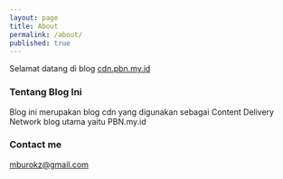 ```yaml
---
layout: page
title: About
permalink: /about/
published: true
---
```

Selamat datang di blog [cdn.pbn.my.id]({{site.baseurl}}) 

### Tentang Blog Ini

Blog ini merupakan blog cdn yang digunakan sebagai Content Delivery Network blog utama yaitu PBN.my.id

### Contact me

[mburokz@gmail.com](mailto:mburokz@gmail.com)
